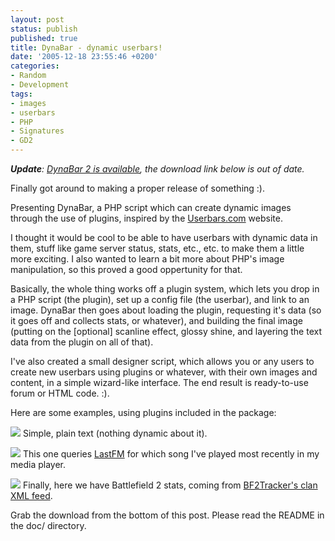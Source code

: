 ```yaml
---
layout: post
status: publish
published: true
title: DynaBar - dynamic userbars!
date: '2005-12-18 23:55:46 +0200'
categories:
- Random
- Development
tags:
- images
- userbars
- PHP
- Signatures
- GD2
---
```


***Update**: [DynaBar 2 is
available](http://shrimpworks.za.net/2006/08/07/dynabar-2-more-dynamic-userbars/),
the download link below is out of date.*

Finally got around to making a proper release of something :).

Presenting DynaBar, a PHP script which can create dynamic images through
the use of plugins, inspired by the [Userbars.com](http://userbars.com/)
website.

I thought it would be cool to be able to have userbars with dynamic data
in them, stuff like game server status, stats, etc., etc. to make them a
little more exciting. I also wanted to learn a bit more about PHP's
image manipulation, so this proved a good oppertunity for that.

Basically, the whole thing works off a plugin system, which lets you
drop in a PHP script (the plugin), set up a config file (the userbar),
and link to an image. DynaBar then goes about loading the plugin,
requesting it's data (so it goes off and collects stats, or whatever),
and building the final image (putting on the [optional] scanline
effect, glossy shine, and layering the text data from the plugin on all
of that).

I've also created a small designer script, which allows you or any users
to create new userbars using plugins or whatever, with their own images
and content, in a simple wizard-like interface. The end result is
ready-to-use forum or HTML code. :).

Here are some examples, using plugins included in the package:

![](http://omg.shrimpworks.za.net/dev/dynabar/show/shrimp_clan.png)
Simple, plain text (nothing dynamic about it).

![](http://omg.shrimpworks.za.net/dev/dynabar/show/shrimp_lastfm.png)
This one queries [LastFM](http://www.last.fm/user/Shrimpza/) for which
song I've played most recently in my media player.

![](http://omg.shrimpworks.za.net/dev/dynabar/show/shrimp_bf2tracker.png)
Finally, here we have Battlefield 2 stats, coming from [BF2Tracker's
clan XML feed](http://bf2tracker.com/thread.php?threadid=6625).

Grab the download from the bottom of this post. Please read the README
in the doc/ directory.
